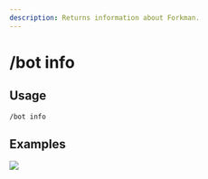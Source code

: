 ```yaml
---
description: Returns information about Forkman.
---
```


# /bot info

## Usage

```
/bot info
```

## Examples

![](https://forkman.vercel.app/_media/examples/bot/info-0.png)